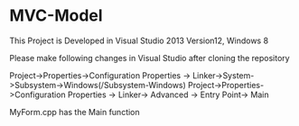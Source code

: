 MVC-Model
=========
This Project is Developed in Visual Studio 2013 Version12, Windows 8

Please make following changes in Visual Studio after cloning the repository

Project->Properties->Configuration Properties -> Linker->System->Subsystem->Windows(/Subsystem-Windows)
Project->Properties->Configuration Properties -> Linker-> Advanced -> Entry Point-> Main


MyForm.cpp has the Main function
